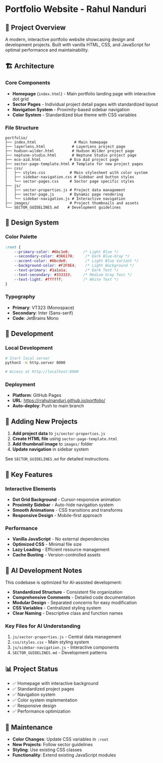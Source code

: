 # Portfolio Website - Rahul Nanduri

## 🎯 Project Overview
A modern, interactive portfolio website showcasing design and development projects. Built with vanilla HTML, CSS, and JavaScript for optimal performance and maintainability.

## 🏗️ Architecture

### Core Components
- **Homepage** (`index.html`) - Main portfolio landing page with interactive dot grid
- **Sector Pages** - Individual project detail pages with standardized layout
- **Navigation System** - Proximity-based sidebar navigation
- **Color System** - Standardized blue theme with CSS variables

### File Structure
```
portfolio/
├── index.html                 # Main homepage
├── layerlens.html            # LayerLens project page
├── hudson-wilder.html        # Hudson Wilder project page
├── neptune-studio.html       # Neptune Studio project page
├── eco-aid.html             # Eco Aid project page
├── sector-page-template.html # Template for new project pages
├── css/
│   ├── styles.css           # Main stylesheet with color system
│   ├── sidebar-navigation.css # Sidebar and button styles
│   └── sector-pages.css     # Sector page specific styles
├── js/
│   ├── sector-properties.js # Project data management
│   ├── sector-page.js       # Dynamic page rendering
│   └── sidebar-navigation.js # Interactive navigation
├── images/                  # Project thumbnails and assets
└── SECTOR_GUIDELINES.md    # Development guidelines
```

## 🎨 Design System

### Color Palette
```css
:root {
    --primary-color: #6bc1e0;      /* Light Blue */
    --secondary-color: #366170;     /* Dark Blue-Gray */
    --accent-color: #6bcde0;        /* Light Blue Variant */
    --background-color: #F2F0E4;    /* Light Background */
    --text-primary: #1a1a1a;        /* Dark Text */
    --text-secondary: #333333;     /* Medium Gray Text */
    --text-light: #ffffff;         /* White Text */
}
```

### Typography
- **Primary**: VT323 (Monospace)
- **Secondary**: Inter (Sans-serif)
- **Code**: JetBrains Mono

## 🚀 Development

### Local Development
```bash
# Start local server
python3 -m http.server 8000

# Access at http://localhost:8000
```

### Deployment
- **Platform**: GitHub Pages
- **URL**: https://rrahulnanduri.github.io/portfolio/
- **Auto-deploy**: Push to main branch

## 📝 Adding New Projects

1. **Add project data** to `js/sector-properties.js`
2. **Create HTML file** using `sector-page-template.html`
3. **Add thumbnail image** to `images/` folder
4. **Update navigation** in sidebar system

See `SECTOR_GUIDELINES.md` for detailed instructions.

## 🔧 Key Features

### Interactive Elements
- **Dot Grid Background** - Cursor-responsive animation
- **Proximity Sidebar** - Auto-hide navigation system
- **Smooth Animations** - CSS transitions and transforms
- **Responsive Design** - Mobile-first approach

### Performance
- **Vanilla JavaScript** - No external dependencies
- **Optimized CSS** - Minimal file size
- **Lazy Loading** - Efficient resource management
- **Cache Busting** - Version-controlled assets

## 🤖 AI Development Notes

This codebase is optimized for AI-assisted development:

- **Standardized Structure** - Consistent file organization
- **Comprehensive Comments** - Detailed code documentation
- **Modular Design** - Separated concerns for easy modification
- **CSS Variables** - Centralized styling system
- **Clear Naming** - Descriptive class and function names

### Key Files for AI Understanding
1. `js/sector-properties.js` - Central data management
2. `css/styles.css` - Main styling system
3. `js/sidebar-navigation.js` - Interactive components
4. `SECTOR_GUIDELINES.md` - Development patterns

## 📊 Project Status
- ✅ Homepage with interactive background
- ✅ Standardized project pages
- ✅ Navigation system
- ✅ Color system implementation
- ✅ Responsive design
- ✅ Performance optimization

## 🔄 Maintenance
- **Color Changes**: Update CSS variables in `:root`
- **New Projects**: Follow sector guidelines
- **Styling**: Use existing CSS classes
- **Functionality**: Extend existing JavaScript modules
